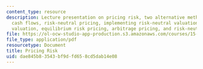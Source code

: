 ```yaml
---
content_type: resource
description: Lecture presentation on pricing risk, two alternative methods for discounting
  cash flows, risk-neutral pricing, implementing risk-neutral valuation, turbocharged
  valuation, equilibrium risk pricing, arbitrage pricing, and risk-neutral valuation.
file: https://ol-ocw-studio-app-production.s3.amazonaws.com/courses/15-997-practice-of-finance-advanced-corporate-risk-management-spring-2009/dae845b83543bf9dfd658cd5dab14e08_MIT15_997s09_lec02_3.pdf
file_type: application/pdf
resourcetype: Document
title: Pricing Risk
uid: dae845b8-3543-bf9d-fd65-8cd5dab14e08
---
```

